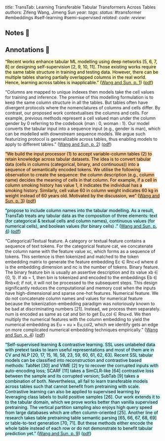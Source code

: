 *title:* TransTab: Learning Transferable Tabular Transformers Across Tables
*authors:* Zifeng Wang, Jimeng Sun
*year:* 
*tags:* 
*status:* #transformer #embeddings #self-learning #semi-supervised 
*related:*
*code:*
*review:*

## Notes 📍

## Annotations 📖

<mark style="background: #FFF3A3A6;">“Recent works enhance tabular ML modelling using deep networks [5, 6, 7, 8] or designing self-supervision [2, 9, 10, 11]. Those existing works require the same table structure in training and testing data. However, there can be multiple tables sharing partially overlapped columns in the real world. Hence, learning across tables is inapplicable.” ([Wang and Sun, p. 1](zotero://select/library/items/38EXIFQ9)) ([pdf](zotero://open-pdf/library/items/C9P6BQ9N?page=1&annotation=3CDUAZDS))</mark>

“Columns are mapped to unique indexes then models take the cell values for training and inference. The premise of this modelling formulation is to keep the same column structure in all the tables. But tables often have divergent protocols where the nomenclatures of columns and cells differ. By contrast, our proposed work contextualises the columns and cells. For example, previous methods represent a cell valued man under the column gender by 0 referring to the codebook {man : 0, woman : 1}. Our model converts the tabular input into a sequence input (e.g., gender is man), which can be modelled with downstream sequence models. We argue such featurizing protocol is generalizable across tables, thus enabling models to apply to different tables.” ([Wang and Sun, p. 2](zotero://select/library/items/38EXIFQ9)) ([pdf](zotero://open-pdf/library/items/C9P6BQ9N?page=2&annotation=ESQU7HS5))

<mark style="background: #FFB86CA6;">“We build the input processor (1) to accept variable-column tables (2) to retain knowledge across tabular datasets. The idea is to convert tabular data (cells in columns (categorical, binary, and continuous)) into a sequence of semantically encoded tokens. We utilise the following observation to create the sequence: the column description (e.g., column name) decides the meaning of cells in that column. For example, if a cell in column smoking history has value 1, it indicates the individual has a smoking history. Similarly, cell value 60 in column weight indicates 60 kg in weight instead of 60 years old. Motivated by the discussion, we” ([Wang and Sun, p. 3](zotero://select/library/items/38EXIFQ9)) ([pdf](zotero://open-pdf/library/items/C9P6BQ9N?page=3&annotation=SHVARP6R))</mark>

<mark style="background: #ABF7F7A6;">“propose to include column names into the tabular modelling. As a result, TransTab treats any tabular data as the composition of three elements: text (for categorical & textual cells and column names), continuous values (for numerical cells), and boolean values (for binary cells) .” ([Wang and Sun, p. 4](zotero://select/library/items/38EXIFQ9)) ([pdf](zotero://open-pdf/library/items/C9P6BQ9N?page=4&annotation=2L6GMYKW))</mark>

“Categorical/Textual feature. A category or textual feature contains a sequence of text tokens. For the categorical feature cat, we concatenate the column name with the feature value xc, which forms as a sequence of tokens. This sentence is then tokenized and matched to the token embedding matrix to generate the feature embedding Ec ∈ Rnc×d where d is the embedding dimension and nc is the number of tokens. Binary feature. The binary feature bin is usually an assertive description and its value xb ∈ {0, 1}. If xb = 1, then bin is tokenized and encoded to the embeddings Eb ∈ Rnb×d; if not, it will not be processed to the subsequent steps. This design significantly reduces the computational and memory cost when the inputs have high-dimensional and sparse one-hot features. Numerical feature. We do not concatenate column names and values for numerical feature because the tokenization-embedding paradigm was notoriously known to be bad at discriminating numbers [21]. Instead, we process them separately. num is encoded as same as cat and bin to get Eu,col ∈ Rnu×d. We then multiply the numerical features with the column embedding to yield the numerical embedding as Eu = xu × Eu,col2, which we identify gets an edge on more complicated numerical embedding techniques empirically.” ([Wang and Sun, p. 4](zotero://select/library/items/38EXIFQ9)) ([pdf](zotero://open-pdf/library/items/C9P6BQ9N?page=4&annotation=34SD7E4A))

<mark style="background: #ABF7F7A6;">“Self-supervised learning & contrastive learning. SSL uses unlabeled data with pretext tasks to learn useful representations and most of them are in CV and NLP [20, 17, 15, 16, 58, 23, 59, 60, 61, 62, 63]. Recent SSL tabular models can be classified into reconstruction and contrastive based methods: TabNet [30] and VIME [2] try to recover the corrupted inputs with auto-encoding loss; SCARF [11] takes a SimCLR-like [64] contrastive loss between the sample and its corrupted version; SubTab [9] takes a combination of both. Nevertheless, all fail to learn transferable models across tables such that cannot benefit from pretraining with scale. Contrastive learning can also be applied to supervised learning by leveraging class labels to build positive samples [26]. Our work extends it to to the tabular domain, which we prove works better than vanilla supervised pretraining. The vertical partition sampling also enjoys high query speed from large databases which are often column-oriented [25]. Another line of research takes table pretraining table semantic parsing [65, 66, 67, 68, 69] or table-to-text generation [70, 71]. But these methods either encode the whole table instead of each row or do not demonstrate to benefit tabular prediction yet.” ([Wang and Sun, p. 9](zotero://select/library/items/38EXIFQ9)) ([pdf](zotero://open-pdf/library/items/C9P6BQ9N?page=9&annotation=CXBL5HGM))</mark>